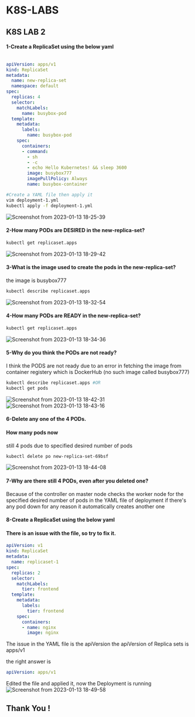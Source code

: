 # K8S-LABS

## K8S LAB 2

#### 1-Create a ReplicaSet using the below yaml
```YAML

apiVersion: apps/v1
kind: ReplicaSet
metadata:
  name: new-replica-set
  namespace: default
spec:
  replicas: 4
  selector:
    matchLabels:
      name: busybox-pod
  template:
    metadata:
      labels:
        name: busybox-pod
    spec:
      containers:
      - command:
        - sh
        - -c
        - echo Hello Kubernetes! && sleep 3600
        image: busybox777
        imagePullPolicy: Always
        name: busybox-container
```
```bash
#Create a YAML file then apply it
vim deployment-1.yml
kubectl apply -f deployment-1.yml
```
![Screenshot from 2023-01-13 18-25-39](https://user-images.githubusercontent.com/103090890/212381631-0b6714c3-d46a-4394-89c3-ddc42bc3e258.png)

#### 2-How many PODs are DESIRED in the new-replica-set?

```bash
kubectl get replicaset.apps
```
![Screenshot from 2023-01-13 18-29-42](https://user-images.githubusercontent.com/103090890/212381892-e8d63706-65c7-405a-b7d9-fe7292e8068f.png)

#### 3-What is the image used to create the pods in the new-replica-set?
 the image is busybox777
```bash
kubectl describe replicaset.apps
```
![Screenshot from 2023-01-13 18-32-54](https://user-images.githubusercontent.com/103090890/212383765-07ed5f2c-16a8-4885-ba6b-f532cad28d7b.png)



#### 4-How many PODs are READY in the new-replica-set?
```bash
kubectl get replicaset.apps
```
![Screenshot from 2023-01-13 18-34-36](https://user-images.githubusercontent.com/103090890/212384175-30e98537-1a2a-421c-a8e3-737f86f8111b.png)


#### 5-Why do you think the PODs are not ready?

I think the PODS are not ready due to an error in fetching the image from container registery which is DockerHub (no such image called busybox777)
```bash
kubectl describe replicaset.apps #OR
kubectl get pods
```
![Screenshot from 2023-01-13 18-42-31](https://user-images.githubusercontent.com/103090890/212384993-0c9dca76-af8f-436d-961c-c31b26fbf57d.png)
![Screenshot from 2023-01-13 18-43-16](https://user-images.githubusercontent.com/103090890/212385150-c0afec53-49d8-4de9-9449-3cbeee8feeac.png)


#### 6-Delete any one of the 4 PODs.
#### How many pods now
still 4 pods due to specified desired number of pods

```bash
kubectl delete po new-replica-set-69bsf
```
![Screenshot from 2023-01-13 18-44-08](https://user-images.githubusercontent.com/103090890/212385382-699a4896-8e88-4daf-9f50-cb6b9dd2889b.png)





#### 7-Why are there still 4 PODs, even after you deleted one?

Because of the controller on master node checks the worker node for the specified desired number of pods in the YAML file of deployment 
if there's any pod down for any reason it automatically creates another one



#### 8-Create a ReplicaSet using the below yaml

#### There is an issue with the file, so try to fix it.
```YAML
apiVersion: v1
kind: ReplicaSet
metadata:
  name: replicaset-1
spec:
  replicas: 2
  selector:
    matchLabels:
      tier: frontend
  template:
    metadata:
      labels:
        tier: frontend
    spec:
      containers:
      - name: nginx
        image: nginx
```
The issue in the YAML file is the apiVersion 
the apiVersion of Replica sets is apps/v1 

the right answer is 
```YAML 
apiVersion: apps/v1
```

Edited the file and applied it, now the Deployment is running
![Screenshot from 2023-01-13 18-49-58](https://user-images.githubusercontent.com/103090890/212386204-96c871e3-fb03-457e-ae0b-f393851cfc7d.png)

## Thank You !
